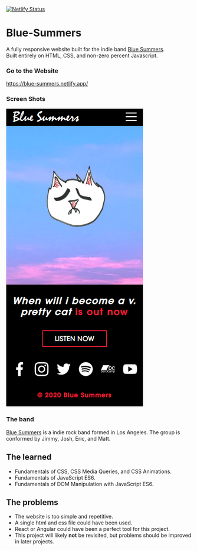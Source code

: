[![Netlify Status](https://api.netlify.com/api/v1/badges/47564e59-5e8e-40d3-be2f-45957690b735/deploy-status)](https://app.netlify.com/sites/blue-summers/deploys) <br>
# Blue-Summers

A fully responsive website built for the indie band [Blue Summers](https://bluesummers.bandcamp.com/).</br>
Built entirely on HTML, CSS, and non-zero percent Javascript.<br>

### Go to the Website
https://blue-summers.netlify.app/

### Screen Shots

![Website Mobile](2.png)

### The band

[Blue Summers](https://bluesummers.bandcamp.com/) is a indie rock band formed in Los Angeles. The group is conformed by Jimmy, Josh, Eric, and Matt. 

## The learned 

* Fundamentals of CSS, CSS Media Queries, and CSS Animations.
* Fundamentals of JavaScript ES6.
* Fundamentals of DOM Manipulation with JavaScript ES6.

## The problems

* The website is too simple and repetitive.
* A single html and css file could have been used.
* React or Angular could have been a perfect tool for this project.
* This project will likely **not** be revisited, but problems should be improved in later projects.
